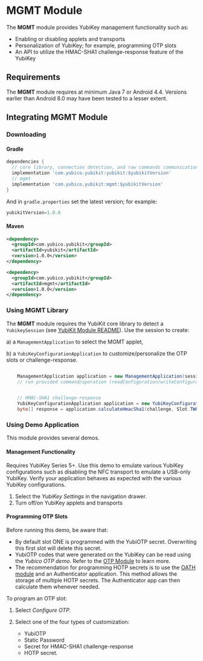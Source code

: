# MGMT Module
The **MGMT** module provides YubiKey management functionality such as:
* Enabling or disabling applets and transports
* Personalization of YubiKey; for example, programming OTP slots
* An API to utilize the HMAC-SHA1 challenge-response feature of the YubiKey


## Requirements
The **MGMT** module requires at minimum Java 7 or Android 4.4. Versions earlier than Android 8.0 may have been tested to a lesser extent.


## Integrating MGMT Module <a name="integration_steps"></a>
### Downloading
#### Gradle

```gradle
dependencies {
  // core library, connection detection, and raw commands communication with YubiKey
  implementation 'com.yubico.yubikit:yubikit:$yubikitVersion'
  // mgmt
  implementation 'com.yubico.yubikit:mgmt:$yubikitVersion'
}
```
And in `gradle.properties` set the latest version; for example:
```gradle
yubikitVersion=1.0.0
```

#### Maven
```xml
<dependency>
  <groupId>com.yubico.yubikit</groupId>
  <artifactId>yubikit</artifactId>
  <version>1.0.0</version>
</dependency>

<dependency>
  <groupId>com.yubico.yubikit</groupId>
  <artifactId>mgmt</artifactId>
  <version>1.0.0</version>
</dependency>
```
### Using MGMT Library <a name="using_lib"></a>

The **MGMT** module requires the YubiKit core library to detect a `YubikeySession` (see [YubiKit Module README](../yubikit/README.md)). Use the session to create:

a) a `ManagementApplication` to select the MGMT applet,

b) a `YubiKeyConfigurationApplication` to customize/personalize the OTP slots or challenge-response.

```java

    ManagementApplication application = new ManagementApplication(session);
    // run provided command/operation (readConfiguration/writeConfiguration)


    // HMAC-SHA1 challenge-response
    YubiKeyConfigurationApplication application = new YubiKeyConfigurationApplication(session);
    byte[] response = application.calculateHmacSha1(challenge, Slot.TWO);

```

### Using Demo Application <a name="using_demo"></a>
This module provides several demos.


#### Management Functionality
Requires YubiKey Series 5+. Use this demo to emulate various YubiKey configurations such as disabling the NFC transport to emulate a USB-only YubiKey. Verify your application behaves as expected with the various YubiKey configurations.

1. Select the *YubiKey Settings* in the navigation drawer.
2. Turn off/on YubiKey applets and transports


#### Programming OTP Slots
Before running this demo, be aware that:
* By default slot ONE is programmed with the YubiOTP secret. Overwriting this first slot will delete this secret.
* YubiOTP codes that were generated on the YubiKey can be read using the *Yubico OTP demo*. Refer to the [OTP Module](../otp/README.md) to learn more.
* The recommendation for programming HOTP secrets is to use the [OATH module](../oath/README.md) and an Authenticator application. This method allows the storage of multiple HOTP secrets. The Authenticator app can then calculate them whenever needed.

To program an OTP slot:

1. Select *Configure OTP*.
2. Select one of the four types of customization:

   * YubiOTP
   * Static Password
   * Secret for HMAC-SHA1 challenge-response
   * HOTP secret.
